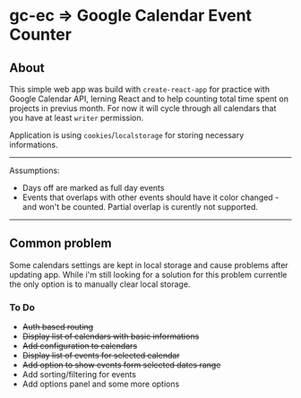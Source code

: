 # gc-ec => Google Calendar Event Counter

## About
This simple web app was build with ```create-react-app``` for practice with Google Calendar API, lerning React and to help counting total time spent on projects in previus month.
For now it will cycle through all calendars that you have at least ```writer``` permission.

Application is using ```cookies```/```localstorage``` for storing necessary informations.

---

Assumptions:
- Days off are marked as full day events
- Events that overlaps with other events should have it color changed - and won't be counted. Partial overlap is curently not supported.

---

## Common problem

Some calendars settings are kept in local storage and cause problems after updating app. While i'm still looking for a solution for this problem currentle the only option is to manually clear local storage.

### To Do

- ~~Auth based routing~~
- ~~Display list of calendars with basic informations~~
- ~~Add configuration to calendars~~
- ~~Display list of events for selected calendar~~
- ~~Add option to show events form selected dates range~~
- Add sorting/filtering for events
- Add options panel and some more options